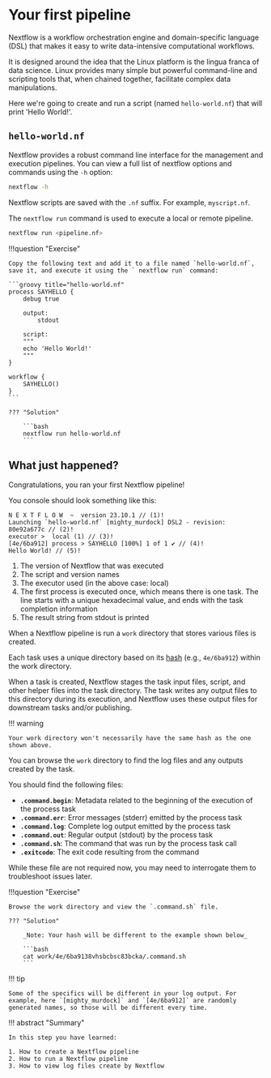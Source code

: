 # Your first pipeline

Nextflow is a workflow orchestration engine and domain-specific language (DSL) that makes it easy to write data-intensive computational workflows.

It is designed around the idea that the Linux platform is the lingua franca of data science. Linux provides many simple but powerful command-line and scripting tools that, when chained together, facilitate complex data manipulations.

Here we're going to create and run a script (named `hello-world.nf`) that will print 'Hello World!'.

## `hello-world.nf`

Nextflow provides a robust command line interface for the management and execution pipelines. You can view a full list of nextflow options and commands using the `-h` option:

```bash
nextflow -h
```

Nextflow scripts are saved with the `.nf` suffix. For example, `myscript.nf`.

The `nextflow run` command is used to execute a local or remote pipeline.

```bash
nextflow run <pipeline.nf>
```

!!!question "Exercise"

    Copy the following text and add it to a file named `hello-world.nf`, save it, and execute it using the ` nextflow run` command:

    ```groovy title="hello-world.nf"
    process SAYHELLO {
        debug true

        output: 
            stdout
        
        script:
        """
        echo 'Hello World!'
        """
    }

    workflow {
        SAYHELLO()
    }
    ```

    ??? "Solution"

        ```bash
        nextflow run hello-world.nf
        ```

## What just happened?

Congratulations, you ran your first Nextflow pipeline!

You console should look something like this:

```console title="Output" linenums="1"
N E X T F L O W  ~  version 23.10.1 // (1)!
Launching `hello-world.nf` [mighty_murdock] DSL2 - revision: 80e92a677c // (2)!
executor >  local (1) // (3)!
[4e/6ba912] process > SAYHELLO [100%] 1 of 1 ✔ // (4)!
Hello World! // (5)!
```

1. The version of Nextflow that was executed
2. The script and version names
3. The executor used (in the above case: local)
4. The first process is executed once, which means there is one task. The line starts with a unique hexadecimal value, and ends with the task completion information
5. The result string from stdout is printed

When a Nextflow pipeline is run a `work` directory that stores various files is created.

Each task uses a unique directory based on its [hash](https://www.nextflow.io/docs/latest/cache-and-resume.html#task-hash) (e.g., `4e/6ba912`) within the work directory.

When a task is created, Nextflow stages the task input files, script, and other helper files into the task directory. The task writes any output files to this directory during its execution, and Nextflow uses these output files for downstream tasks and/or publishing.

!!! warning

    Your work directory won't necessarily have the same hash as the one shown above.

You can browse the `work` directory to find the log files and any outputs created by the task.

You should find the following files:

-   **`.command.begin`**: Metadata related to the beginning of the execution of the process task
-   **`.command.err`**: Error messages (stderr) emitted by the process task
-   **`.command.log`**: Complete log output emitted by the process task
-   **`.command.out`**: Regular output (stdout) by the process task
-   **`.command.sh`**: The command that was run by the process task call
-   **`.exitcode`**: The exit code resulting from the command

While these file are not required now, you may need to interrogate them to troubleshoot issues later.

!!!question "Exercise"

    Browse the work directory and view the `.command.sh` file.

    ??? "Solution"

        _Note: Your hash will be different to the example shown below_

        ```bash
        cat work/4e/6ba9138vhsbcbsc83bcka/.command.sh
        ```

!!! tip

    Some of the specifics will be different in your log output. For example, here `[mighty_murdock]` and `[4e/6ba912]` are randomly generated names, so those will be different every time.

!!! abstract "Summary"

    In this step you have learned:  

    1. How to create a Nextflow pipeline 
    2. How to run a Nextflow pipeline
    3. How to view log files create by Nextflow
